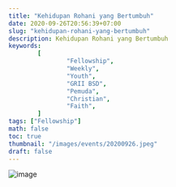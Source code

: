 ```yaml
---
title: "Kehidupan Rohani yang Bertumbuh"
date: 2020-09-26T20:56:39+07:00
slug: "kehidupan-rohani-yang-bertumbuh"
description: Kehidupan Rohani yang Bertumbuh
keywords:
        [
                "Fellowship",
                "Weekly",
                "Youth",
                "GRII BSD",
                "Pemuda",
                "Christian",
                "Faith",
        ]
tags: ["Fellowship"]
math: false
toc: true
thumbnail: "/images/events/20200926.jpeg"
draft: false
---
```


![image](/images/events/20200926.jpeg)
